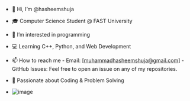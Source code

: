 - 👋 Hi, I’m @hasheemshuja
- 🎓 Computer Science Student @ FAST University

- 👀 I’m interested in programming
- 💻 Learning C++, Python, and Web Development
- 📫 How to reach me
               - Email: [muhammadhasheemshuja@gmail.com]
               - GitHub Issues: Feel free to open an issue on any of my repositories. 
- 🚀 Passionate about Coding & Problem Solving
- ![image](https://github.com/user-attachments/assets/0e960a67-d76b-48b9-af47-7707a683119e)





<!---
hasheem7203/hasheem7203 is a ✨ special ✨ repository because its `README.md` (this file) appears on your GitHub profile.
You can click the Preview link to take a look at your changes.
--->
